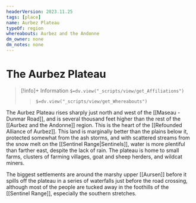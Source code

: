 ```yaml
---
headerVersion: 2023.11.25
tags: [place]
name: Aurbez Plateau
typeOf: region
whereabouts: Aurbez and the Andonne
dm_owner: none
dm_notes: none
---
```

# The Aurbez Plateau
>[!info]+ Information
> `$=dv.view("_scripts/view/get_Affiliations")`
>> `$=dv.view("_scripts/view/get_Whereabouts")`

The Aurbez Plateau rises sharply just north and west of the [[Maseau - Dunmar Road]], and is several thousand feet higher than the rest of the [[Aurbez and the Andonne]] region. This is the heart of the [[Refounded Alliance of Aurbez]]. This land is marginally better than the plains below it, protected somewhat from the ash storms, and with scattered streams from the snow melt on the [[Sentinel Range|Sentinels]], water is more plentiful than farther east, despite the lack of rain. The plateau is home to small farms, clusters of farming villages, goat and sheep herders, and wildcat miners. 

The biggest settlements are around the marshy upper [[Aursen]] before it spills off the plateau in a series of waterfalls just before the road crossing, although most of the people are tucked away in the foothills of the [[Sentinel Range]], especially the southern stretches.
